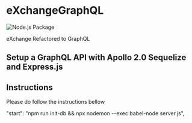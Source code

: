 # eXchangeGraphQL

![Node.js Package](https://github.com/wborbajr/eXchangeGraphQL/workflows/Node.js%20Package/badge.svg)

eXchange Refactored to GraphQL

## Setup a GraphQL API with Apollo 2.0 Sequelize and Express.js

## Instructions

Please do follow the instructions bellow

"start": "npm run init-db && npx nodemon --exec babel-node server.js",
